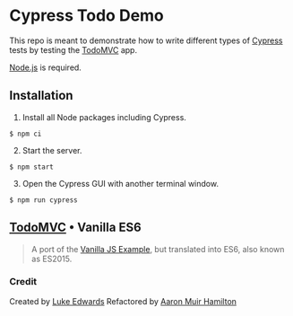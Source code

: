 # Cypress Todo Demo

This repo is meant to demonstrate how to write different types of
[Cypress](https://www.cypress.io/) tests by testing the
[TodoMVC](http://todomvc.com) app.

[Node.js](https://nodejs.org) is required.

## Installation

1. Install all Node packages including Cypress.

```shell
$ npm ci
```

2. Start the server.

```shell
$ npm start
```

3. Open the Cypress GUI with another terminal window.

```shell
$ npm run cypress
```

## [TodoMVC](http://todomvc.com) • Vanilla ES6

> A port of the [Vanilla JS Example](http://todomvc.com/examples/vanillajs/),
> but translated into ES6, also known as ES2015.


### Credit

Created by [Luke Edwards](http://www.lukeed.com)
Refactored by [Aaron Muir Hamilton](https://github.com/xorgy)
